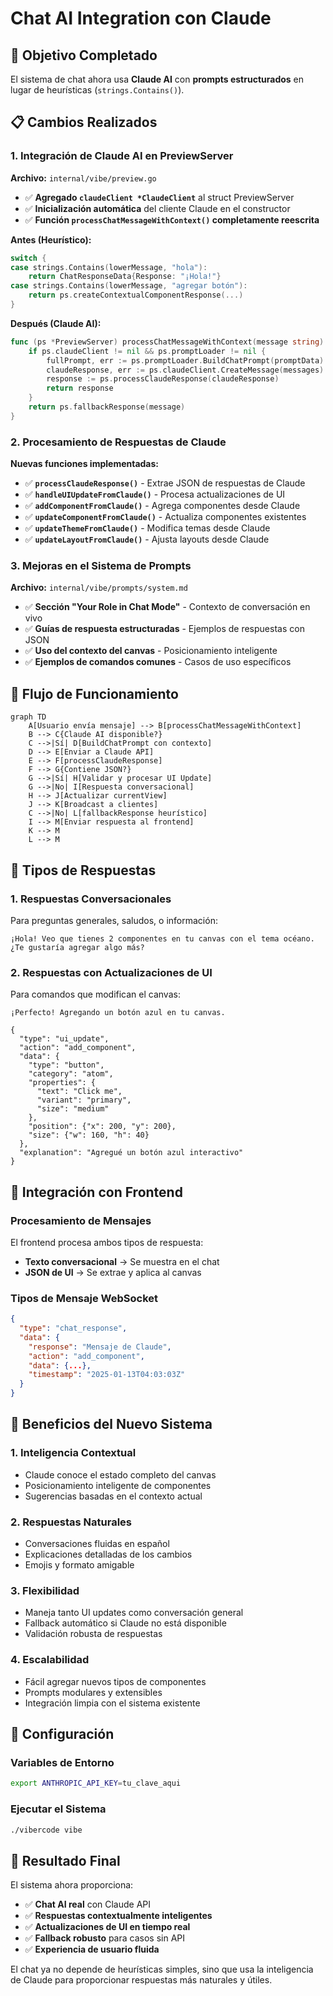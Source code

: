 # Chat AI Integration con Claude

## 🎯 Objetivo Completado

El sistema de chat ahora usa **Claude AI** con **prompts estructurados** en lugar de heurísticas (`strings.Contains()`).

## 📋 Cambios Realizados

### 1. **Integración de Claude AI en PreviewServer**

**Archivo:** `internal/vibe/preview.go`

- ✅ **Agregado `claudeClient *ClaudeClient`** al struct PreviewServer
- ✅ **Inicialización automática** del cliente Claude en el constructor
- ✅ **Función `processChatMessageWithContext()` completamente reescrita**

**Antes (Heurístico):**

```go
switch {
case strings.Contains(lowerMessage, "hola"):
    return ChatResponseData{Response: "¡Hola!"}
case strings.Contains(lowerMessage, "agregar botón"):
    return ps.createContextualComponentResponse(...)
}
```

**Después (Claude AI):**

```go
func (ps *PreviewServer) processChatMessageWithContext(message string) ChatResponseData {
    if ps.claudeClient != nil && ps.promptLoader != nil {
        fullPrompt, err := ps.promptLoader.BuildChatPrompt(promptData)
        claudeResponse, err := ps.claudeClient.CreateMessage(messages)
        response := ps.processClaudeResponse(claudeResponse)
        return response
    }
    return ps.fallbackResponse(message)
}
```

### 2. **Procesamiento de Respuestas de Claude**

**Nuevas funciones implementadas:**

- ✅ **`processClaudeResponse()`** - Extrae JSON de respuestas de Claude
- ✅ **`handleUIUpdateFromClaude()`** - Procesa actualizaciones de UI
- ✅ **`addComponentFromClaude()`** - Agrega componentes desde Claude
- ✅ **`updateComponentFromClaude()`** - Actualiza componentes existentes
- ✅ **`updateThemeFromClaude()`** - Modifica temas desde Claude
- ✅ **`updateLayoutFromClaude()`** - Ajusta layouts desde Claude

### 3. **Mejoras en el Sistema de Prompts**

**Archivo:** `internal/vibe/prompts/system.md`

- ✅ **Sección "Your Role in Chat Mode"** - Contexto de conversación en vivo
- ✅ **Guías de respuesta estructuradas** - Ejemplos de respuestas con JSON
- ✅ **Uso del contexto del canvas** - Posicionamiento inteligente
- ✅ **Ejemplos de comandos comunes** - Casos de uso específicos

## 🔄 Flujo de Funcionamiento

```mermaid
graph TD
    A[Usuario envía mensaje] --> B[processChatMessageWithContext]
    B --> C{Claude AI disponible?}
    C -->|Sí| D[BuildChatPrompt con contexto]
    D --> E[Enviar a Claude API]
    E --> F[processClaudeResponse]
    F --> G{Contiene JSON?}
    G -->|Sí| H[Validar y procesar UI Update]
    G -->|No| I[Respuesta conversacional]
    H --> J[Actualizar currentView]
    J --> K[Broadcast a clientes]
    C -->|No| L[fallbackResponse heurístico]
    I --> M[Enviar respuesta al frontend]
    K --> M
    L --> M
```

## 🎨 Tipos de Respuestas

### **1. Respuestas Conversacionales**

Para preguntas generales, saludos, o información:

```
¡Hola! Veo que tienes 2 componentes en tu canvas con el tema océano.
¿Te gustaría agregar algo más?
```

### **2. Respuestas con Actualizaciones de UI**

Para comandos que modifican el canvas:

```
¡Perfecto! Agregando un botón azul en tu canvas.

{
  "type": "ui_update",
  "action": "add_component",
  "data": {
    "type": "button",
    "category": "atom",
    "properties": {
      "text": "Click me",
      "variant": "primary",
      "size": "medium"
    },
    "position": {"x": 200, "y": 200},
    "size": {"w": 160, "h": 40}
  },
  "explanation": "Agregué un botón azul interactivo"
}
```

## 📡 Integración con Frontend

### **Procesamiento de Mensajes**

El frontend procesa ambos tipos de respuesta:

- **Texto conversacional** → Se muestra en el chat
- **JSON de UI** → Se extrae y aplica al canvas

### **Tipos de Mensaje WebSocket**

```json
{
  "type": "chat_response",
  "data": {
    "response": "Mensaje de Claude",
    "action": "add_component",
    "data": {...},
    "timestamp": "2025-01-13T04:03:03Z"
  }
}
```

## 🚀 Beneficios del Nuevo Sistema

### **1. Inteligencia Contextual**

- Claude conoce el estado completo del canvas
- Posicionamiento inteligente de componentes
- Sugerencias basadas en el contexto actual

### **2. Respuestas Naturales**

- Conversaciones fluidas en español
- Explicaciones detalladas de los cambios
- Emojis y formato amigable

### **3. Flexibilidad**

- Maneja tanto UI updates como conversación general
- Fallback automático si Claude no está disponible
- Validación robusta de respuestas

### **4. Escalabilidad**

- Fácil agregar nuevos tipos de componentes
- Prompts modulares y extensibles
- Integración limpia con el sistema existente

## 🔧 Configuración

### **Variables de Entorno**

```bash
export ANTHROPIC_API_KEY=tu_clave_aqui
```

### **Ejecutar el Sistema**

```bash
./vibercode vibe
```

## 🎯 Resultado Final

El sistema ahora proporciona:

- ✅ **Chat AI real** con Claude API
- ✅ **Respuestas contextualmente inteligentes**
- ✅ **Actualizaciones de UI en tiempo real**
- ✅ **Fallback robusto** para casos sin API
- ✅ **Experiencia de usuario fluida**

El chat ya no depende de heurísticas simples, sino que usa la inteligencia de Claude para proporcionar respuestas más naturales y útiles.

